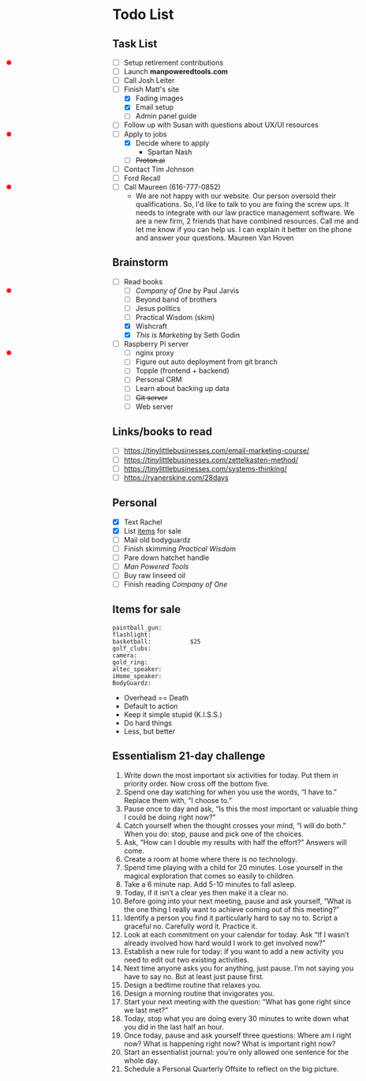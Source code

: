 # Todo List

## Task List

- [ ] <star/>Setup retirement contributions
- [ ] Launch **manpoweredtools.com**
- [ ] Call Josh Leiter
- [ ] Finish Matt's site
  - [x] Fading images
  - [x] <star/>Email setup
  - [ ] Admin panel guide
- [ ] Follow up with Susan with questions about UX/UI resources
- [ ] <star/>Apply to jobs
  - [x] Decide where to apply
    - Spartan Nash
  - [ ] ~~Proton.ai~~
- [ ] Contact Tim Johnson
- [ ] Ford Recall
- [ ] <star/>Call Maureen (616-777-0852)
  - We are not happy with our website. Our person oversold their qualifications. So, I'd like to talk to you are fixing the screw ups. It needs to integrate with our law practice management software. We are a new firm, 2 friends that have combined resources. Call me and let me know if you can help us. I can explain it better on the phone and answer your questions. Maureen Van Hoven

## Brainstorm

- [ ] Read books
  - [ ] <star/>_Company of One_ by Paul Jarvis
  - [ ] Beyond band of brothers
  - [ ] Jesus politics
  - [ ] Practical Wisdom (skim)
  - [x] Wishcraft
  - [x] _This is Marketing_ by Seth Godin
- [ ] Raspberry Pi server
  - [ ] <star/>nginx proxy
  - [ ] Figure out auto deployment from git branch
  - [ ] Topple (frontend + backend)
  - [ ] Personal CRM
  - [ ] Learn about backing up data
  - [ ] ~~Git server~~
  - [ ] Web server

## Links/books to read

- [ ] https://tinylittlebusinesses.com/email-marketing-course/
- [ ] https://tinylittlebusinesses.com/zettelkasten-method/
- [ ] https://tinylittlebusinesses.com/systems-thinking/
- [ ] https://ryanerskine.com/28days

## Personal

- [x] Text Rachel
- [x] List [items](#items-for-sale) for sale
- [ ] Mail old bodyguardz
- [ ] Finish skimming _Practical Wisdom_
- [ ] Pare down hatchet handle
- [ ] _Man Powered Tools_
- [ ] Buy raw linseed oil
- [ ] Finish reading _Company of One_

## Items for sale

```text
paintball_gun:           
flashlight:              
basketball:           $25
golf_clubs:              
camera:                  
gold_ring:               
altec_speaker:           
iHome_speaker:           
BodyGuardz:              
```

- Overhead == Death
- Default to action
- Keep it simple stupid (K.I.S.S.)
- Do hard things
- Less, but better

## Essentialism 21-day challenge

1. Write down the most important six activities for today. Put them in priority order. Now cross off the bottom five.
2. Spend one day watching for when you use the words, “I have to.” Replace them with, “I choose to.”
3. Pause once to day and ask, “Is this the most important or valuable thing I could be doing right now?”
4. Catch yourself when the thought crosses your mind, “I will do both.” When you do: stop, pause and pick one of the choices.
5. Ask, “How can I double my results with half the effort?” Answers will come.
6. Create a room at home where there is no technology.
7. Spend time playing with a child for 20 minutes. Lose yourself in the magical exploration that comes so easily to children.
8. Take a 6 minute nap. Add 5-10 minutes to fall asleep.
9. Today, if it isn’t a clear yes then make it a clear no.
10. Before going into your next meeting, pause and ask yourself, “What is the one thing I really want to achieve coming out of this meeting?”
11. Identify a person you find it particularly hard to say no to. Script a graceful no. Carefully word it. Practice it.
12. Look at each commitment on your calendar for today. Ask “If I wasn’t already involved how hard would I work to get involved now?”
13. Establish a new rule for today: if you want to add a new activity you need to edit out two existing activities.
14. Next time anyone asks you for anything, just pause. I’m not saying you have to say no. But at least just pause first.
15. Design a bedtime routine that relaxes you.
16. Design a morning routine that invigorates you.
17. Start your next meeting with the question: “What has gone right since we last met?”
18. Today, stop what you are doing every 30 minutes to write down what you did in the last half an hour.
19. Once today, pause and ask yourself three questions: Where am I right now? What is happening right now? What is important right now?
20. Start an essentialist journal: you’re only allowed one sentence for the whole day.
21. Schedule a Personal Quarterly Offsite to reflect on the big picture.

<style>
input[type=checkbox]:not([checked]) + star::before {
  position: absolute;
  left: 0.75rem;
  content: "✹";
  color: red;
  font-weight: bolder;
}
input[type=checkbox]:not([checked]) + star[two]::before {
  content: "✹✹";
  font-size: 0.75rem;
}
</style>
